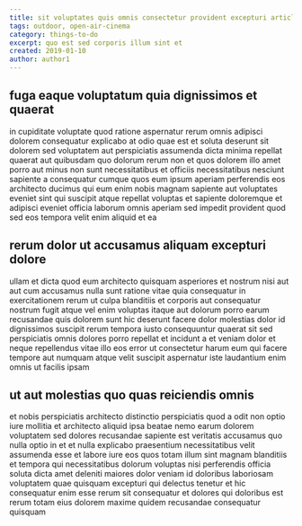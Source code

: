 ```yaml
---
title: sit voluptates quis omnis consectetur provident excepturi article 6982
tags: outdoor, open-air-cinema
category: things-to-do
excerpt: quo est sed corporis illum sint et
created: 2019-01-10
author: author1
---
```


## fuga eaque voluptatum quia dignissimos et quaerat

in cupiditate voluptate quod ratione aspernatur rerum omnis adipisci dolorem consequatur explicabo at odio quae est et soluta deserunt sit dolorem sed voluptatem aut perspiciatis assumenda dicta minima repellat quaerat aut quibusdam quo dolorum rerum non et quos dolorem illo amet porro aut minus non sunt necessitatibus et officiis necessitatibus nesciunt sapiente a consequatur cumque quos eum ipsum aperiam perferendis eos architecto ducimus qui eum enim nobis magnam sapiente aut voluptates eveniet sint qui suscipit atque repellat voluptas et sapiente doloremque et adipisci eveniet officia laborum omnis aperiam sed impedit provident quod sed eos tempora velit enim aliquid et ea

## rerum dolor ut accusamus aliquam excepturi dolore

ullam et dicta quod eum architecto quisquam asperiores et nostrum nisi aut aut cum accusamus nulla sunt ratione vitae quia consequatur in exercitationem rerum ut culpa blanditiis et corporis aut consequatur nostrum fugit atque vel enim voluptas itaque aut dolorum porro earum recusandae quis dolorem sunt hic deserunt facere dolor molestias dolor id dignissimos suscipit rerum tempora iusto consequuntur quaerat sit sed perspiciatis omnis dolores porro repellat et incidunt a et veniam dolor et neque repellendus vitae illo eos error ut consectetur harum eum qui facere tempore aut numquam atque velit suscipit aspernatur iste laudantium enim omnis ut facilis ipsam

## ut aut molestias quo quas reiciendis omnis

et nobis perspiciatis architecto distinctio perspiciatis quod a odit non optio iure mollitia et architecto aliquid ipsa beatae nemo earum dolorem voluptatem sed dolores recusandae sapiente est veritatis accusamus quo nulla optio in et et nulla explicabo praesentium necessitatibus velit assumenda esse et labore iure eos quos totam illum sint magnam blanditiis et tempora qui necessitatibus dolorum voluptas nisi perferendis officia soluta dicta amet deleniti maiores dolor veniam id doloribus laboriosam voluptatem quae quisquam excepturi qui delectus tenetur et hic consequatur enim esse rerum sit consequatur et dolores qui doloribus est rerum totam eius dolorem maxime quidem recusandae consequatur quisquam
